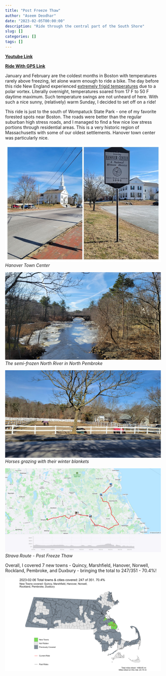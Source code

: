 ```yaml
---
title: "Post Freeze Thaw"
author: "Aseem Deodhar"
date: "2023-02-05T00:00:00"
description: "Ride through the central part of the South Shore"
slug: []
categories: []
tags: []
---
```


[**Youtube Link**](https://youtu.be/p-PXjQ1j7DY?feature=shared)

[**Ride With GPS Link**](https://ridewithgps.com/routes/41722735)

January and February are the coldest months in Boston with temperatures rarely above freezing, let alone warm enough to ride a bike. The day before this ride New England experienced [extremely frigid temperatures](https://www.axios.com/2023/02/02/new-england-polar-vortex-cold-snap) due to a polar vortex. Literally overnight, temperatures soared from 17 F to 50 F daytime maximum. Such temperature swings are not unheard of here. With such a nice sunny, (relatively) warm Sunday, I decided to set off on a ride!

This ride is just to the south of Wompatuck State Park - one of my favorite forested spots near Boston. The roads were better than the regular suburban high stress roads, and I managed to find a few nice low stress portions through residential areas. This is a very historic region of Massachusetts with some of our oldest settlements. Hanover town center was particularly nice.

![Hanover Town Center](hanover_center.jpg) 
*Hanover Town Center*

![The semi-frozen North River in North Pembroke](frozen-river.jpg) 
*The semi-frozen North River in North Pembroke*

![Horses grazing with their winter blankets](horses.jpg) 
*Horses grazing with their winter blankets*

![Strava Route - Post Freeze Thaw](strava_day1.jpg) 
*Strava Route - Post Freeze Thaw*

Overall, I covered 7 new towns - Quincy, Marshfield, Hanover, Norwell, Rockland, Pembroke, and Duxbury - bringing the total to 247/351 - 70.4%!

![Central Massachusetts Loop](bike_routes_muni_2023-02-05.jpeg)
